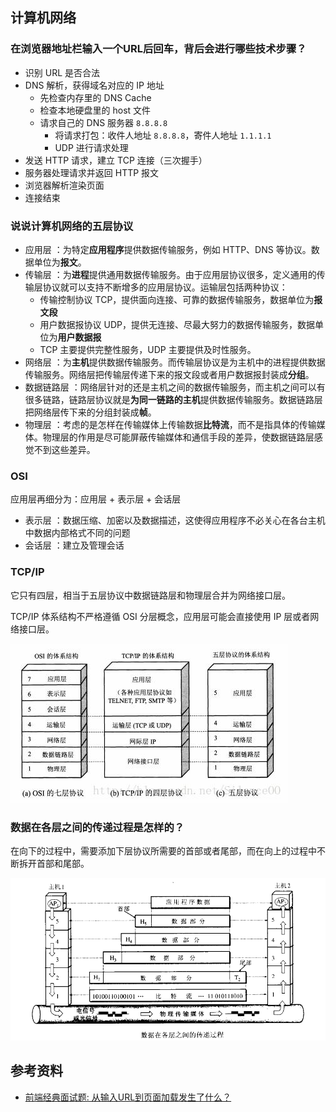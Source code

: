 ## 计算机网络

### 在浏览器地址栏输入一个URL后回车，背后会进行哪些技术步骤？

- 识别 URL 是否合法
- DNS 解析，获得域名对应的 IP 地址
    - 先检查内存里的 DNS Cache
    - 检查本地硬盘里的 host 文件
    - 请求自己的 DNS 服务器 `8.8.8.8`
        - 将请求打包：收件人地址 `8.8.8.8`，寄件人地址 `1.1.1.1`
        - UDP 进行请求处理
- 发送 HTTP 请求，建立 TCP 连接（三次握手）
- 服务器处理请求并返回 HTTP 报文
- 浏览器解析渲染页面
- 连接结束

### 说说计算机网络的五层协议

- 应用层 ：为特定**应用程序**提供数据传输服务，例如 HTTP、DNS 等协议。数据单位为**报文**。
- 传输层 ：为**进程**提供通用数据传输服务。由于应用层协议很多，定义通用的传输层协议就可以支持不断增多的应用层协议。运输层包括两种协议：
    - 传输控制协议 TCP，提供面向连接、可靠的数据传输服务，数据单位为**报文段**
    - 用户数据报协议 UDP，提供无连接、尽最大努力的数据传输服务，数据单位为**用户数据报**
    - TCP 主要提供完整性服务，UDP 主要提供及时性服务。
- 网络层 ：为**主机**提供数据传输服务。而传输层协议是为主机中的进程提供数据传输服务。网络层把传输层传递下来的报文段或者用户数据报封装成**分组**。
- 数据链路层 ：网络层针对的还是主机之间的数据传输服务，而主机之间可以有很多链路，链路层协议就是**为同一链路的主机**提供数据传输服务。数据链路层把网络层传下来的分组封装成**帧**。
- 物理层 ：考虑的是怎样在传输媒体上传输数据**比特流**，而不是指具体的传输媒体。物理层的作用是尽可能屏蔽传输媒体和通信手段的差异，使数据链路层感觉不到这些差异。

### OSI

应用层再细分为：应用层 + 表示层 + 会话层

- 表示层 ：数据压缩、加密以及数据描述，这使得应用程序不必关心在各台主机中数据内部格式不同的问题
- 会话层 ：建立及管理会话

### TCP/IP 

它只有四层，相当于五层协议中数据链路层和物理层合并为网络接口层。

TCP/IP 体系结构不严格遵循 OSI 分层概念，应用层可能会直接使用 IP 层或者网络接口层。

![](/img/network/layer-2.jpg)

### 数据在各层之间的传递过程是怎样的？

在向下的过程中，需要添加下层协议所需要的首部或者尾部，而在向上的过程中不断拆开首部和尾部。

![](/img/network/layer.jpg)

## 参考资料

- [前端经典面试题: 从输入URL到页面加载发生了什么？](https://segmentfault.com/a/1190000006879700)